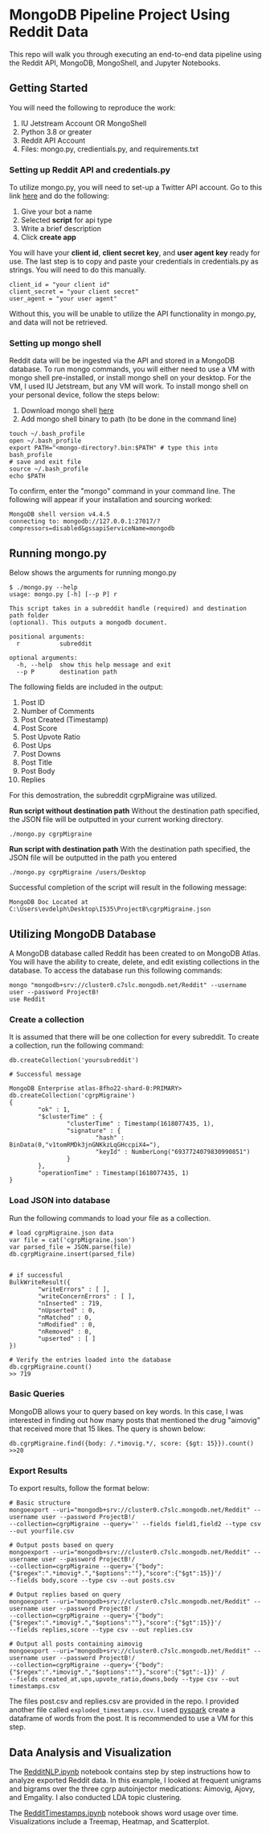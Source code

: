 # MongoDB Pipeline Project Using Reddit Data

This repo will walk you through executing an end-to-end data pipeline using the Reddit API, MongoDB, MongoShell, and Jupyter Notebooks. 

## Getting Started

You will need the following to reproduce the work:

1. IU Jetstream Account OR MongoShell
2. Python 3.8 or greater
3. Reddit API Account
4. Files: mongo.py, credientials.py, and requirements.txt

### Setting up Reddit API and credentials.py

To utilize mongo.py, you will need to set-up a Twitter API account. Go to this link  [here](https://www.reddit.com/prefs/apps) and do the following:

1. Give your bot a name
2. Selected **script** for api type
3. Write a brief description
4. Click **create app**

You will have your **client id**, **client secret key**, and **user agent key** ready for use. The last step is to copy and paste your credentials in credentials.py as strings. You will need to do this manually.
```
client_id = "your client id"
client_secret = "your client secret"
user_agent = "your user agent"
```
Without this, you will be unable to utilize the API functionality in mongo.py, and data will not be retrieved.

### Setting up mongo shell

Reddit data will be be ingested via the API and stored in a MongoDB database. To run mongo commands, you will either need to use a VM with mongo shell pre-installed, or install mongo shell on your desktop. For the VM, I used IU Jetstream, but any VM will work. To install mongo shell on your personal device, follow the steps below:

1. Download mongo shell [here](https://www.mongodb.com/try/download/shell)
2. Add mongo shell binary to path (to be done in the command line)
```
touch ~/.bash_profile
open ~/.bash_profile
export PATH="<mongo-directory?.bin:$PATH" # type this into bash_profile
# save and exit file
source ~/.bash_profile
echo $PATH
```

To confirm, enter the "mongo" command in your command line. The following will appear if your installation and sourcing worked:
```
MongoDB shell version v4.4.5
connecting to: mongodb://127.0.0.1:27017/?compressors=disabled&gssapiServiceName=mongodb
```

## Running mongo.py

Below shows the arguments for running mongo.py
```
$ ./mongo.py --help
usage: mongo.py [-h] [--p P] r

This script takes in a subreddit handle (required) and destination path folder
(optional). This outputs a mongodb document.

positional arguments:
  r           subreddit

optional arguments:
  -h, --help  show this help message and exit
  --p P       destination path

```

The following fields are included in the output:

1. Post ID
2. Number of Comments
3. Post Created (Timestamp)
4. Post Score
5. Post Upvote Ratio
6. Post Ups
7. Post Downs
8. Post Title
9. Post Body
10. Replies

For this demostration, the subreddit cgrpMigraine was utilized.

**Run script without destination path**
Without the destination path specified, the JSON file will be outputted in your current working directory.
```
./mongo.py cgrpMigraine
```

**Run script with destination path**
With the destination path specified, the JSON file will be outputted in the path you entered
```
./mongo.py cgrpMigraine /users/Desktop
```

Successful completion of the script will result in the following message:
```
MongoDB Doc Located at C:\Users\evdelph\Desktop\I535\ProjectB\cgrpMigraine.json
```

## Utilizing MongoDB Database
A MongoDB database called Reddit has been created to on MongoDB Atlas. You will have the ability to create, delete, and edit existing collections in the database. To access the database run this following commands:
```
mongo "mongodb+srv://cluster0.c7slc.mongodb.net/Reddit" --username user --password ProjectB!
use Reddit
```
### Create a collection
It is assumed that there will be one collection for every subreddit. To create a collection, run the following command:
```
db.createCollection('yoursubreddit')

# Successful message

MongoDB Enterprise atlas-8fho22-shard-0:PRIMARY> db.createCollection('cgrpMigraine')
{
        "ok" : 1,
        "$clusterTime" : {
                "clusterTime" : Timestamp(1618077435, 1),
                "signature" : {
                        "hash" : BinData(0,"v1tomRMDk3jnGNKkzLqGHccpiX4="),
                        "keyId" : NumberLong("6937724079830990851")
                }
        },
        "operationTime" : Timestamp(1618077435, 1)
}

```

### Load JSON into database
Run the following commands to load your file as a collection.
```
# load cgrpMigraine.json data
var file = cat('cgrpMigraine.json')
var parsed_file = JSON.parse(file)
db.cgrpMigraine.insert(parsed_file)


# if successful
BulkWriteResult({
        "writeErrors" : [ ],
        "writeConcernErrors" : [ ],
        "nInserted" : 719,
        "nUpserted" : 0,
        "nMatched" : 0,
        "nModified" : 0,
        "nRemoved" : 0,
        "upserted" : [ ]
})

# Verify the entries loaded into the database
db.cgrpMigraine.count()
>> 719
```

### Basic Queries
MongoDB allows your to query based on key words. In this case, I was interested in finding out how many posts that mentioned the drug "aimovig" that received more that 15 likes. The query is shown below:
```
db.cgrpMigraine.find({body: /.*imovig.*/, score: {$gt: 15}}).count()
>>20
```
### Export Results
To export results, follow the format below:
```
# Basic structure
mongoexport --uri="mongodb+srv://cluster0.c7slc.mongodb.net/Reddit" --username user --password ProjectB!/
--collection=cgrpMigraine --query='' --fields field1,field2 --type csv --out yourfile.csv

# Output posts based on query
mongoexport --uri="mongodb+srv://cluster0.c7slc.mongodb.net/Reddit" --username user --password ProjectB!/
--collection=cgrpMigraine --query='{"body":{"$regex":".*imovig*.","$options":""},"score":{"$gt":15}}'/
--fields body,score --type csv --out posts.csv

# Output replies based on query
mongoexport --uri="mongodb+srv://cluster0.c7slc.mongodb.net/Reddit" --username user --password ProjectB! /
--collection=cgrpMigraine --query='{"body":{"$regex":".*imovig*.","$options":""},"score":{"$gt":15}}'/
--fields replies,score --type csv --out replies.csv

# Output all posts containing aimovig
mongoexport --uri="mongodb+srv://cluster0.c7slc.mongodb.net/Reddit" --username user --password ProjectB!/
--collection=cgrpMigraine --query='{"body":{"$regex":".*imovig*.","$options":""},"score":{"$gt":-1}}' /
--fields created_at,ups,upvote_ratio,downs,body --type csv --out timestamps.csv
```
The files post.csv and replies.csv are provided in the repo. I provided another file called `exploded_timestamps.csv`. I used [pyspark](https://spark.apache.org/docs/latest/api/python/index.html) create a dataframe of words from the post. It is recommended to use a VM for this step.

## Data Analysis and Visualization
The [RedditNLP.ipynb](https://github.com/evdelph/MongoDB/blob/main/Visualizations/RedditNLP.ipynb) notebook contains step by step instructions how to analyze exported Reddit data. In this example, I looked at frequent unigrams and bigrams over the three cgrp autoinjector medications: Aimovig, Ajovy, and Emgality. I also conducted LDA topic clustering.

The [RedditTimestamps.ipynb](https://github.com/evdelph/MongoDB/blob/main/Visualizations/RedditTimestamps.ipynb) notebook shows word usage over time. Visualizations include a Treemap, Heatmap, and Scatterplot.

